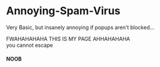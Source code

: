 # Annoying-Spam-Virus
Very Basic, but insanely annoying if popups aren't blocked...

<html>
    <head>
        <script>
            function openWin()
            {
            myWindow = window.open("","","width=4000,height=2000");
            myWindow.document.write("<p> HAHAHAHAHA I Dominate This Window AND FWAHAHAHA I WONT STOP XD </p>");
            }
        </script>
    </head>
    <body onmouseover="openWin()">
        <p1>
            FWAHAHAHAHA THIS IS MY PAGE AHHAHAHAHA <br>
            you cannot escape <br>
            <h4> NOOB </h4>
        </p1>
    </body>
</html>

